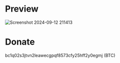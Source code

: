 # Preview
![Screenshot 2024-09-12 211413](https://github.com/user-attachments/assets/c42f64a5-ad3b-4d9d-9df3-70b8bb8313a5)
# Donate 
bc1q02s3jtvn2leawecgpqf8573cfy25hff2y0egmj (BTC)

